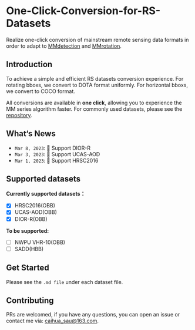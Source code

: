 # One-Click-Conversion-for-RS-Datasets

Realize one-click conversion of mainstream remote sensing data formats in order to adapt to [MMdetection](https://github.com/open-mmlab/mmdetection) and [MMrotation](https://github.com/open-mmlab/mmrotate).

## **Introduction**

To achieve a simple and efficient RS datasets conversion experience. For rotating bboxs, we convert to DOTA format uniformly. For horizontal bboxs, we convert to COCO format. 

All conversions are available in **one click**, allowing you to experience the MM series algorithm faster. For commonly used datasets, please see the [repository](https://github.com/kongyan66/Remote-sensing-detection).

## **What‘s News**

- `Mar 8, 2023`: 🚀 Support DIOR-R
- `Mar 3, 2023`: 🚀 Support UCAS-AOD
- `Mar 1, 2023`: 🚀 Support HRSC2016

## **Supported datasets**

**Currently supported datasets：**

- [x] HRSC2016(OBB)
- [x] UCAS-AOD(OBB)
- [x] DIOR-R(OBB)

**To be supported:**

- [ ]  NWPU VHR-10(OBB)
- [ ]  SADD(HBB)

## Get Started

Please see the `.md file` under each dataset file.

## **Contributing**

PRs are welcomed, if you have any questions, you can open an issue or contact me via: caihua_sau@163.com.



